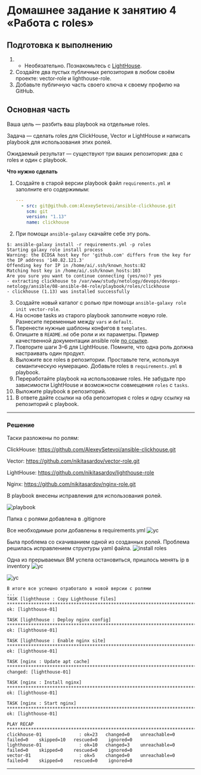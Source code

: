 # Домашнее задание к занятию 4 «Работа с roles»

## Подготовка к выполнению

1. * Необязательно. Познакомьтесь с [LightHouse](https://youtu.be/ymlrNlaHzIY?t=929).
2. Создайте два пустых публичных репозитория в любом своём проекте: vector-role и lighthouse-role.
3. Добавьте публичную часть своего ключа к своему профилю на GitHub.

## Основная часть

Ваша цель — разбить ваш playbook на отдельные roles. 

Задача — сделать roles для ClickHouse, Vector и LightHouse и написать playbook для использования этих ролей. 

Ожидаемый результат — существуют три ваших репозитория: два с roles и один с playbook.

**Что нужно сделать**

1. Создайте в старой версии playbook файл `requirements.yml` и заполните его содержимым:

   ```yaml
   ---
     - src: git@github.com:AlexeySetevoi/ansible-clickhouse.git
       scm: git
       version: "1.13"
       name: clickhouse 
   ```

2. При помощи `ansible-galaxy` скачайте себе эту роль.
```
$: ansible-galaxy install -r requirements.yml -p roles
Starting galaxy role install process
Warning: the ECDSA host key for 'github.com' differs from the key for the IP address '140.82.121.3'
Offending key for IP in /home/ai/.ssh/known_hosts:82
Matching host key in /home/ai/.ssh/known_hosts:103
Are you sure you want to continue connecting (yes/no)? yes
- extracting clickhouse to /var/www/study/netology/devops/devops-netology/ansible/08-ansible-04-role/playbook/roles/clickhouse
- clickhouse (1.13) was installed successfully
```
3. Создайте новый каталог с ролью при помощи `ansible-galaxy role init vector-role`.
4. На основе tasks из старого playbook заполните новую role. Разнесите переменные между `vars` и `default`. 
5. Перенести нужные шаблоны конфигов в `templates`.
6. Опишите в `README.md` обе роли и их параметры. Пример качественной документации ansible role [по ссылке](https://github.com/cloudalchemy/ansible-prometheus).
7. Повторите шаги 3–6 для LightHouse. Помните, что одна роль должна настраивать один продукт.
8. Выложите все roles в репозитории. Проставьте теги, используя семантическую нумерацию. Добавьте roles в `requirements.yml` в playbook.
9.  Переработайте playbook на использование roles. Не забудьте про зависимости LightHouse и возможности совмещения `roles` с `tasks`.
10. Выложите playbook в репозиторий.
11. В ответе дайте ссылки на оба репозитория с roles и одну ссылку на репозиторий с playbook.

---

### Решение

Таски разложены по ролям:

ClickHouse: https://github.com/AlexeySetevoi/ansible-clickhouse.git

Vector: https://github.com/nikitasardov/vector-role.git

LightHouse: https://github.com/nikitasardov/lighthouse-role

Nginx: https://github.com/nikitasardov/nginx-role.git

В playbook внесены исправления для использования ролей.

![playbook](https://i.postimg.cc/rynP6B6K/2025-09-28-15-27.png)

Папка с ролями добавлена в .gitignore

Все необходимые роли добавлены в requirements.yml
![yc](https://i.postimg.cc/CMBQgvwq/2025-09-28-15-27-1.png)

Была проблема со скачиванием одной из созданных ролей. Проблема решилась исправлением структуры yaml файла.
![install roles](https://i.postimg.cc/pTNPBmCV/2025-09-28-15-26.png)

Одна из прерываемых ВМ успела остановиться, пришлось менять ip в inventory
![yc](https://i.postimg.cc/Fsh3ZRCp/2025-09-28-15-36.png)


![yc](https://i.postimg.cc/263xyKpM/photo-2025-09-28-09-43-43.jpg)

```
В итоге все успешно отработало в новой версии с ролями
...
TASK [lighthouse : Copy Lighthouse files] ******************************************************************************************************************************************************************
ok: [lighthouse-01]

TASK [lighthouse : Deploy nginx config] ********************************************************************************************************************************************************************
ok: [lighthouse-01]

TASK [lighthouse : Enable nginx site] **********************************************************************************************************************************************************************
ok: [lighthouse-01]

TASK [nginx : Update apt cache] ****************************************************************************************************************************************************************************
changed: [lighthouse-01]

TASK [nginx : Install nginx] *******************************************************************************************************************************************************************************
ok: [lighthouse-01]

TASK [nginx : Start nginx] *********************************************************************************************************************************************************************************
ok: [lighthouse-01]

PLAY RECAP *************************************************************************************************************************************************************************************************
clickhouse-01              : ok=23   changed=0    unreachable=0    failed=0    skipped=10   rescued=0    ignored=0   
lighthouse-01              : ok=10   changed=3    unreachable=0    failed=0    skipped=0    rescued=0    ignored=0   
vector-01                  : ok=5    changed=0    unreachable=0    failed=0    skipped=0    rescued=0    ignored=0 
```
---